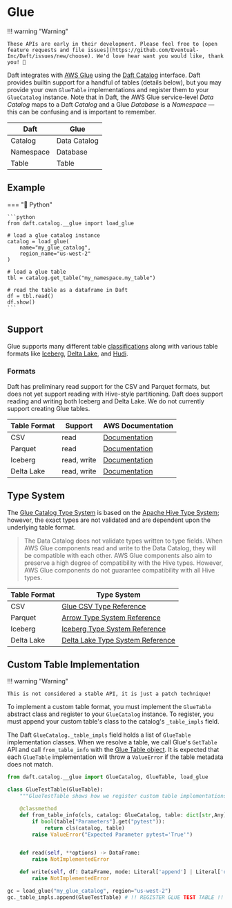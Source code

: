 # Glue

!!! warning "Warning"

    These APIs are early in their development. Please feel free to [open feature requests and file issues](https://github.com/Eventual-Inc/Daft/issues/new/choose). We'd love hear want you would like, thank you! 🤘

Daft integrates with [AWS Glue](https://docs.aws.amazon.com/glue/latest/dg/what-is-glue.html) using the [Daft Catalog](../catalogs.md) interface. Daft provides builtin support for a handful of tables (details below), but you may provide your own `GlueTable` implementations and register them to your `GlueCatalog` instance. Note that in Daft, the AWS Glue service-level *Data Catalog* maps to a Daft *Catalog* and a Glue *Database* is a *Namespace* — this can be confusing and is important to remember.

| Daft      | Glue         |
|-----------|--------------|
| Catalog   | Data Catalog |
| Namespace | Database     |
| Table     | Table        |

## Example

=== "🐍 Python"

    ```python
    from daft.catalog.__glue import load_glue

    # load a glue catalog instance
    catalog = load_glue(
        name="my_glue_catalog",
        region_name="us-west-2"
    )

    # load a glue table
    tbl = catalog.get_table("my_namespace.my_table")

    # read the table as a dataframe in Daft
    df = tbl.read()
    df.show()
    ```

## Support

Glue supports many different table [classifications](https://docs.aws.amazon.com/glue/latest/dg/add-classifier.html#classifier-built-in) along with various table formats like [Iceberg](https://docs.aws.amazon.com/glue/latest/dg/aws-glue-programming-etl-format-iceberg.html), [Delta Lake](https://docs.aws.amazon.com/glue/latest/dg/aws-glue-programming-etl-format-delta-lake.html), and [Hudi](https://docs.aws.amazon.com/glue/latest/dg/aws-glue-programming-etl-format-hudi.html).

### Formats

Daft has preliminary read support for the CSV and Parquet formats, but does not yet support reading with Hive-style partitioning. Daft does support
reading and writing both Iceberg and Delta Lake. We do not currently support creating Glue tables.

| Table Format | Support     | AWS Documentation                                                                                             |
|--------------|-------------|---------------------------------------------------------------------------------------------------------------|
| CSV          | read        | [Documentation](https://docs.aws.amazon.com/glue/latest/dg/aws-glue-programming-etl-format-csv-home.html)     |
| Parquet      | read        | [Documentation](https://docs.aws.amazon.com/glue/latest/dg/aws-glue-programming-etl-format-parquet-home.html) |
| Iceberg      | read, write | [Documentation](https://docs.aws.amazon.com/glue/latest/dg/aws-glue-programming-etl-format-iceberg.html)      |
| Delta Lake   | read, write | [Documentation](https://docs.aws.amazon.com/glue/latest/dg/aws-glue-programming-etl-format-delta-lake.html)   |


## Type System

The [Glue Catalog Type System](https://docs.aws.amazon.com/glue/latest/dg/glue-types.html#glue-types-catalog) is based on the [Apache Hive Type System](https://cwiki.apache.org/confluence/display/hive/languagemanual+types); however, the exact types are not validated and are dependent upon the underlying table format.

> The Data Catalog does not validate types written to type fields. When AWS Glue components read and write to the Data Catalog, they will be compatible with each other. AWS Glue components also aim to preserve a high degree of compatibility with the Hive types. However, AWS Glue components do not guarantee compatibility with all Hive types.

| Table Format | Type System                                                                                                                              |
|--------------|------------------------------------------------------------------------------------------------------------------------------------------|
| CSV          | [Glue CSV Type Reference](https://docs.aws.amazon.com/glue/latest/webapi/API_CsvClassifier.html#Glue-Type-CsvClassifier-CustomDatatypes) |
| Parquet      | [Arrow Type System Reference](https://arrow.apache.org/docs/python/api/datatypes.html)                                                   |
| Iceberg      | [Iceberg Type System Reference](./iceberg.md#type-system)                                                                                |
| Delta Lake   | [Delta Lake Type System Reference](./delta_lake.md#type-system)                                                                          |


## Custom Table Implementation

!!! warning "Warning"

    This is not considered a stable API, it is just a patch technique!

To implement a custom table format, you must implement the `GlueTable` abstract class and register to your `GlueCatalog` instance. To register,
you must append your custom table's class to the catalog's `_table_impls` field.

The Daft `GlueCatalog._table_impls` field holds a list of `GlueTable` implementation classes. When we resolve a table, we call Glue's `GetTable` API and call `from_table_info` with the [Glue Table object](https://docs.aws.amazon.com/glue/latest/dg/aws-glue-api-catalog-tables.html#aws-glue-api-catalog-tables-Table). It is expected that each `GlueTable` implementation will throw a `ValueError` if the table metadata does not match.

```python
from daft.catalog.__glue import GlueCatalog, GlueTable, load_glue

class GlueTestTable(GlueTable):
    """GlueTestTable shows how we register custom table implementations."""

    @classmethod
    def from_table_info(cls, catalog: GlueCatalog, table: dict[str,Any]) -> GlueTable:
        if bool(table["Parameters"].get("pytest")):
            return cls(catalog, table)
        raise ValueError("Expected Parameter pytest='True'")


    def read(self, **options) -> DataFrame:
        raise NotImplementedError

    def write(self, df: DataFrame, mode: Literal['append'] | Literal['overwrite'] = "append", **options) -> None:
        raise NotImplementedError

gc = load_glue("my_glue_catalog", region="us-west-2")
gc._table_impls.append(GlueTestTable) # !! REGISTER GLUE TEST TABLE !!
```
